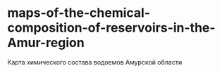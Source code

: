 # maps-of-the-chemical-composition-of-reservoirs-in-the-Amur-region
Карта химического состава водоемов Амурской области
